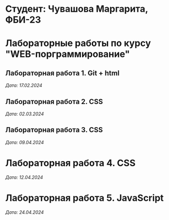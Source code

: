 # Студент: Чувашова Маргарита, ФБИ-23

# Лабораторные работы по курсу "WEB-порграммирование"

## Лабораторная работа 1. Git + html

*Дата: 17.02.2024*

## Лабораторная работа 2. CSS

*Дата: 02.03.2024*

## Лабораторная работа 3. CSS

*Дата: 09.04.2024*

# Лабораторная работа 4. CSS

*Дата: 12.04.2024*

# Лабораторная работа 5. JavaScript

*Дата: 24.04.2024*
